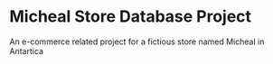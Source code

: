 # Micheal Store Database Project
 An e-commerce related project for a fictious store named Micheal in Antartica
